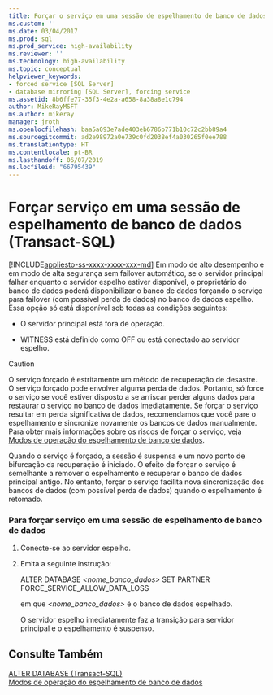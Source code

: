 ```yaml
---
title: Forçar o serviço em uma sessão de espelhamento de banco de dados (Transact-SQL) | Microsoft Docs
ms.custom: ''
ms.date: 03/04/2017
ms.prod: sql
ms.prod_service: high-availability
ms.reviewer: ''
ms.technology: high-availability
ms.topic: conceptual
helpviewer_keywords:
- forced service [SQL Server]
- database mirroring [SQL Server], forcing service
ms.assetid: 8b6ffe77-35f3-4e2a-a658-8a38a8e1c794
author: MikeRayMSFT
ms.author: mikeray
manager: jroth
ms.openlocfilehash: baa5a093e7ade403eb6786b771b10c72c2bb89a4
ms.sourcegitcommit: ad2e98972a0e739c0fd2038ef4a030265f0ee788
ms.translationtype: HT
ms.contentlocale: pt-BR
ms.lasthandoff: 06/07/2019
ms.locfileid: "66795439"
---
```

# <a name="force-service-in-a-database-mirroring-session-transact-sql"></a>Forçar serviço em uma sessão de espelhamento de banco de dados (Transact-SQL)
[!INCLUDE[appliesto-ss-xxxx-xxxx-xxx-md](../../includes/appliesto-ss-xxxx-xxxx-xxx-md.md)]
  Em modo de alto desempenho e em modo de alta segurança sem failover automático, se o servidor principal falhar enquanto o servidor espelho estiver disponível, o proprietário do banco de dados poderá disponibilizar o banco de dados forçando o serviço para failover (com possível perda de dados) no banco de dados espelho. Essa opção só está disponível sob todas as condições seguintes:  
  
-   O servidor principal está fora de operação.  
  
-   WITNESS está definido como OFF ou está conectado ao servidor espelho.  
  
> [!CAUTION]  
>  O serviço forçado é estritamente um método de recuperação de desastre. O serviço forçado pode envolver alguma perda de dados. Portanto, só force o serviço se você estiver disposto a se arriscar perder alguns dados para restaurar o serviço no banco de dados imediatamente. Se forçar o serviço resultar em perda significativa de dados, recomendamos que você pare o espelhamento e sincronize novamente os bancos de dados manualmente. Para obter mais informações sobre os riscos de forçar o serviço, veja [Modos de operação do espelhamento de banco de dados](../../database-engine/database-mirroring/database-mirroring-operating-modes.md).  
  
 Quando o serviço é forçado, a sessão é suspensa e um novo ponto de bifurcação da recuperação é iniciado. O efeito de forçar o serviço é semelhante a remover o espelhamento e recuperar o banco de dados principal antigo. No entanto, forçar o serviço facilita nova sincronização dos bancos de dados (com possível perda de dados) quando o espelhamento é retomado.  
  
### <a name="to-force-service-in-a-database-mirroring-session"></a>Para forçar serviço em uma sessão de espelhamento de banco de dados  
  
1.  Conecte-se ao servidor espelho.  
  
2.  Emita a seguinte instrução:  
  
     ALTER DATABASE *<nome_banco_dados>* SET PARTNER FORCE_SERVICE_ALLOW_DATA_LOSS  
  
     em que *<nome_banco_dados>* é o banco de dados espelhado.  
  
     O servidor espelho imediatamente faz a transição para servidor principal e o espelhamento é suspenso.  
  
## <a name="see-also"></a>Consulte Também  
 [ALTER DATABASE &#40;Transact-SQL&#41;](../../t-sql/statements/alter-database-transact-sql.md)   
 [Modos de operação do espelhamento de banco de dados](../../database-engine/database-mirroring/database-mirroring-operating-modes.md)  
  
  
